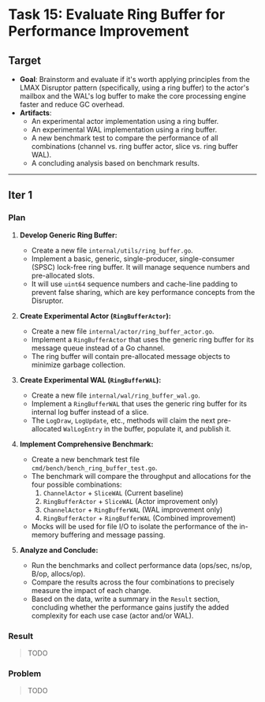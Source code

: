 # Task 15: Evaluate Ring Buffer for Performance Improvement

## Target

- **Goal**: Brainstorm and evaluate if it's worth applying principles from the LMAX Disruptor pattern (specifically, using a ring buffer) to the actor's mailbox and the WAL's log buffer to make the core processing engine faster and reduce GC overhead.
- **Artifacts**:
  - An experimental actor implementation using a ring buffer.
  - An experimental WAL implementation using a ring buffer.
  - A new benchmark test to compare the performance of all combinations (channel vs. ring buffer actor, slice vs. ring buffer WAL).
  - A concluding analysis based on benchmark results.

---

## Iter 1

### Plan

1.  **Develop Generic Ring Buffer:**

    - Create a new file `internal/utils/ring_buffer.go`.
    - Implement a basic, generic, single-producer, single-consumer (SPSC) lock-free ring buffer. It will manage sequence numbers and pre-allocated slots.
    - It will use `uint64` sequence numbers and cache-line padding to prevent false sharing, which are key performance concepts from the Disruptor.

2.  **Create Experimental Actor (`RingBufferActor`):**

    - Create a new file `internal/actor/ring_buffer_actor.go`.
    - Implement a `RingBufferActor` that uses the generic ring buffer for its message queue instead of a Go channel.
    - The ring buffer will contain pre-allocated message objects to minimize garbage collection.

3.  **Create Experimental WAL (`RingBufferWAL`):**

    - Create a new file `internal/wal/ring_buffer_wal.go`.
    - Implement a `RingBufferWAL` that uses the generic ring buffer for its internal log buffer instead of a slice.
    - The `LogDraw`, `LogUpdate`, etc., methods will claim the next pre-allocated `WalLogEntry` in the buffer, populate it, and publish it.

4.  **Implement Comprehensive Benchmark:**

    - Create a new benchmark test file `cmd/bench/bench_ring_buffer_test.go`.
    - The benchmark will compare the throughput and allocations for the four possible combinations:
      1.  `ChannelActor` + `SliceWAL` (Current baseline)
      2.  `RingBufferActor` + `SliceWAL` (Actor improvement only)
      3.  `ChannelActor` + `RingBufferWAL` (WAL improvement only)
      4.  `RingBufferActor` + `RingBufferWAL` (Combined improvement)
    - Mocks will be used for file I/O to isolate the performance of the in-memory buffering and message passing.

5.  **Analyze and Conclude:**
    - Run the benchmarks and collect performance data (ops/sec, ns/op, B/op, allocs/op).
    - Compare the results across the four combinations to precisely measure the impact of each change.
    - Based on the data, write a summary in the `Result` section, concluding whether the performance gains justify the added complexity for each use case (actor and/or WAL).

### Result

> TODO

### Problem

> TODO
